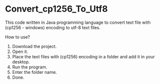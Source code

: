 # Convert_cp1256_To_Utf8
This code written in Java programming language to convert  text file with (cp1256 - windows) encoding to utf-8 text files.

How to use?
1. Download the project.
2. Open it.
3. Place the text files with (cp1256) encoding in a folder and add it in your desktop.
4. Run the program.
5. Enter the folder name.
6. Done.
